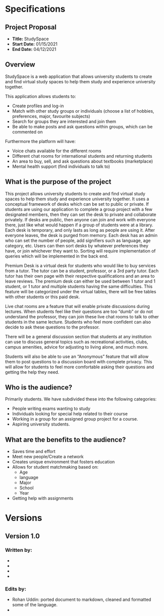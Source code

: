 # Specifications

## Project Proposal
- **Title:** StudySpace
- **Start Date:** 01/15/2021
- **End Date:** 04/12/2021

## Overview
StudySpace is a web application that allows university students to create and find virtual study spaces to help them study and experience university together.

This application allows students to:
- Create profiles and log-in
- Match with other study groups or individuals (choose a list of hobbies, preferences, major, favourite subjects)
- Search for groups they are interested and join them
- Be able to make posts and ask questions within groups, which can be commented on

Furthermore the platform will have:
- Voice chats available for the different rooms
- Different chat rooms for international students and returning students
- An area to buy, sell, and ask questions about textbooks (marketplace)
- Mental health support (find individuals to talk to)

## What is the purpose of the project

This project allows university students to create and find virtual study spaces to help them study and experience university together. It uses a conceptual framework of desks which can be set to public or private. If students are using our application to complete a group project with a few designated members, then they can set the desk to private and collaborate privately. If desks are public, then anyone can join and work with everyone there, just like what would happen if a group of students were at a library. Each desk is temporary, and only lasts as long as people are using it. After everyone leaves, the desk is purged from memory. Each desk has an admin who can set the number of people, add signifiers such as language, age category, etc. Users can then sort desks by whatever preferences they have, or join whichever they want to. Sorting will require implementation of queries which will be implemented in the back end.

Premium Desk is a virtual desk for students who would like to buy services from a tutor. The tutor can be a student, professor, or a 3rd party tutor. Each tutor has their own page with their respective qualifications and an area to leave reviews. The premium desk can either be used between 1 tutor and 1 student, or 1 tutor and multiple students having the same difficulties. This feature will be categorized under the virtual tables, there will be free tables with other students or this paid desk.

Live chat rooms are a feature that will enable private discussions during lectures. When students feel like their questions are too “dumb” or do not understand the professor, they can join these live chat rooms to talk to other students in the same lecture. Students who feel more confident can also decide to ask these questions to the professor.
 
There will be a general discussion section that students at any institution can use to discuss general topics such as recreational activities, clubs, campus amenities, advice for adjusting to living alone, and much more.

Students will also be able to use an “Anonymous” feature that will allow them to post questions to a discussion board with complete privacy. This will allow for students to feel more comfortable asking their questions and getting the help they need. 

## Who is the audience?

Primarily students. We have subdivided these into the following categories:
- People writing exams wanting to study
- Individuals looking for special help related to their course 
- Working in a group for an assigned group project for a course.
- Aspiring university students.

## What are the benefits to the audience?

- Saves time and effort
- Meet new people/Create a network
- Creates unique environment that fosters education
- Allows for student matchmaking based on:
    - Age
    - language
    - Major
    - School
    - Year
- Getting help with assignments

# Versions

## Version 1.0

### Written by:
- 
- 
- 
- 

### Edits by:
- Rohan Uddin: ported document to markdown, cleaned and formatted some of the language.
- 

